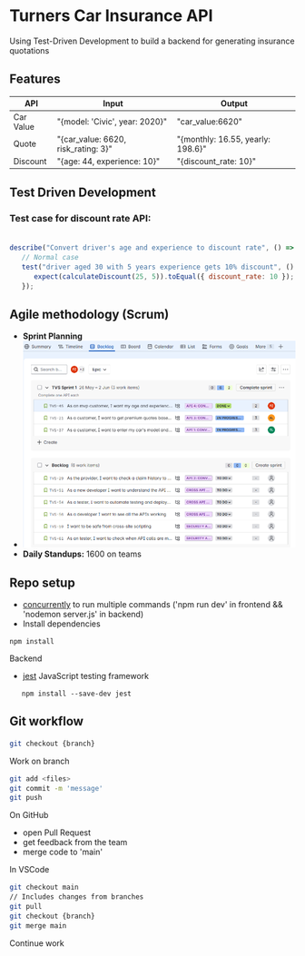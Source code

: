 # Turners Car Insurance API
Using Test-Driven Development to build a backend for generating insurance quotations 

## Features
| API | Input | Output |
| --- | ----- | -------|
| Car Value | "{model: 'Civic', year: 2020}" | "car_value:6620" |
| Quote | "{car_value: 6620, risk_rating: 3}" | "{monthly: 16.55, yearly: 198.6}" |
| Discount | "{age: 44, experience: 10}" | "{discount_rate: 10}" |

## Test Driven Development
### Test case for discount rate API:
```javascript

describe("Convert driver's age and experience to discount rate", () => {
   // Normal case
   test("driver aged 30 with 5 years experience gets 10% discount", () => {
      expect(calculateDiscount(25, 5)).toEqual({ discount_rate: 10 });
   });
```

## Agile methodology (Scrum)
- **Sprint Planning**
- ![Jira Screenshot](/assets/images/jira-screen.png)
- **Daily Standups:** 1600 on teams


## Repo setup
- [concurrently](https://www.npmjs.com/package/concurrently) to run multiple commands ('npm run dev' in frontend && 'nodemon server.js' in backend)
- Install dependencies
```
npm install
```
Backend

-  [jest](https://jestjs.io/) JavaScript testing framework
```
   npm install --save-dev jest
```
## Git workflow

```bash
git checkout {branch}
```
Work on branch
```bash
git add <files>
git commit -m 'message'
git push
```
On GitHub
- open Pull Request
- get feedback from the team
- merge code to 'main'

In VSCode
```bash
git checkout main
// Includes changes from branches
git pull
git checkout {branch}
git merge main
```
Continue work

